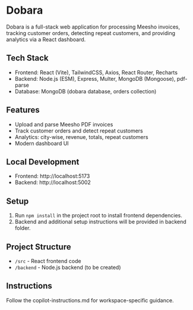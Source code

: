# Dobara

Dobara is a full-stack web application for processing Meesho invoices, tracking customer orders, detecting repeat customers, and providing analytics via a React dashboard.

## Tech Stack
- Frontend: React (Vite), TailwindCSS, Axios, React Router, Recharts
- Backend: Node.js (ESM), Express, Multer, MongoDB (Mongoose), pdf-parse
- Database: MongoDB (dobara database, orders collection)

## Features
- Upload and parse Meesho PDF invoices
- Track customer orders and detect repeat customers
- Analytics: city-wise, revenue, totals, repeat customers
- Modern dashboard UI

## Local Development
- Frontend: http://localhost:5173
- Backend: http://localhost:5002

## Setup
1. Run `npm install` in the project root to install frontend dependencies.
2. Backend and additional setup instructions will be provided in backend folder.

## Project Structure
- `/src` - React frontend code
- `/backend` - Node.js backend (to be created)

## Instructions
Follow the copilot-instructions.md for workspace-specific guidance.
